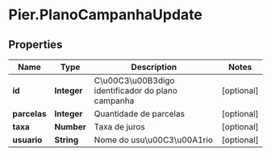 # Pier.PlanoCampanhaUpdate

## Properties
Name | Type | Description | Notes
------------ | ------------- | ------------- | -------------
**id** | **Integer** | C\u00C3\u00B3digo identificador do plano campanha | [optional] 
**parcelas** | **Integer** | Quantidade de parcelas | [optional] 
**taxa** | **Number** | Taxa de juros | [optional] 
**usuario** | **String** | Nome do usu\u00C3\u00A1rio | [optional] 


